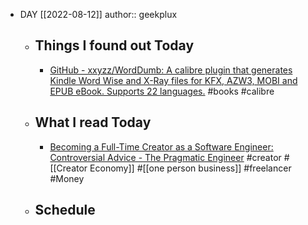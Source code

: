 - DAY [[2022-08-12]]
  author:: geekplux
	- ## Things I found out Today
		- [GitHub - xxyzz/WordDumb: A calibre plugin that generates Kindle Word Wise and X-Ray files for KFX, AZW3, MOBI and EPUB eBook. Supports 22 languages.](https://github.com/xxyzz/WordDumb) #books #calibre
	- ## What I read Today
		- [Becoming a Full-Time Creator as a Software Engineer: Controversial Advice - The Pragmatic Engineer](https://blog.pragmaticengineer.com/how-to-become-a-full-time-creator/) #creator #[[Creator Economy]] #[[one person business]] #freelancer #Money
	- ## Schedule